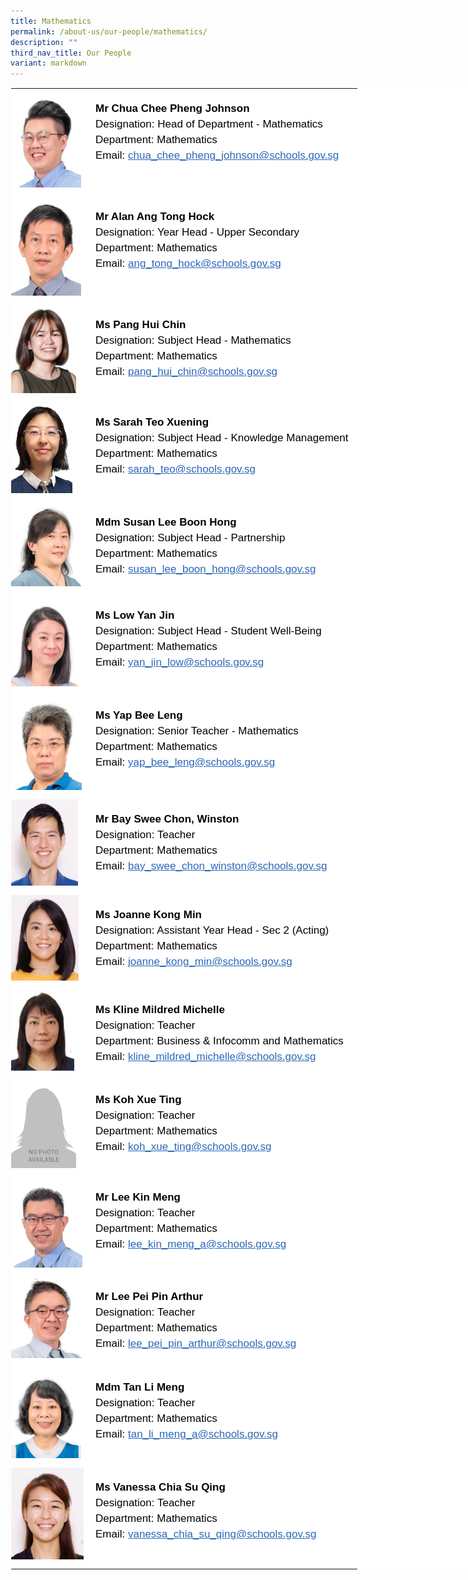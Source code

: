 ```yaml
---
title: Mathematics
permalink: /about-us/our-people/mathematics/
description: ""
third_nav_title: Our People
variant: markdown
---
```

<table style="margin: auto;
      outline: 0px;
      padding: 0px;
      border-collapse: collapse;
      clear: both;
      border: 1px solid transparent;
      table-layout: fixed;
      color: rgb(0, 0, 0);
      font-family: Helvetica, sans-serif;
      font-size: 17px;
      font-style: normal;
      font-variant-ligatures: normal;
      font-variant-caps: normal;
      font-weight: 400;
      letter-spacing: normal;
      orphans: 2;
      text-align: left;
      text-transform: none;
      white-space: normal;
      widows: 2;
      word-spacing: 0px;
      -webkit-text-stroke-width: 0px;
      background-color: rgb(255, 255, 255);
      text-decoration-thickness: initial;
      text-decoration-style: initial;
      text-decoration-color: initial;
      width: 840px;" class="ive_eobj_center ives_tab_kosong">
    <tbody style="margin: 0px; outline: 0px; padding: 0px">
      <tr style="margin: 0px; outline: 0px; padding: 0px">
        <td style="margin: 0px;
            outline: 0px;
            padding: 0px 15px 15px 0px;
            vertical-align: top;
            width: 120px;">
          <img style="margin: 0px 10px 0px 0px;
              outline: 0px;
              padding: 0px;
              border: none;
              max-width: 100%;
              float: left;
              width: 112px;
              height: 158px;" class="ive_eobj_left" alt="Chua Chee Pheng Johnson.jpg" src="/images/Mathematics/Chua%20Chee%20Pheng%20Johnson.jpeg"><br style="margin: 0px; outline: 0px; padding: 0px">
        </td>
        <td style="margin: 0px;
            outline: 0px;
            padding: 0px 15px 15px 0px;
            vertical-align: top;">
          <br style="margin: 0px; outline: 0px; padding: 0px">
          <div style="margin: 0px;
              outline: 0px;
              padding: 0px;
              line-height: 24.99px;
              color: rgb(0, 0, 0);
              font-family: Helvetica, sans-serif;
              font-size: 17px;
              font-weight: 400;">
            <b style="margin: 0px; outline: 0px; padding: 0px">Mr Chua Chee Pheng Johnson</b>
          </div>
          <div style="margin: 0px;
              outline: 0px;
              padding: 0px;
              line-height: 24.99px;
              color: rgb(0, 0, 0);
              font-family: Helvetica, sans-serif;
              font-size: 17px;
              font-weight: 400;">
            Designation: Head of Department - Mathematics
          </div>
          <div style="margin: 0px;
              outline: 0px;
              padding: 0px;
              line-height: 24.99px;
              color: rgb(0, 0, 0);
              font-family: Helvetica, sans-serif;
              font-size: 17px;
              font-weight: 400;">
            Department: Mathematics
          </div>
          <div style="margin: 0px;
              outline: 0px;
              padding: 0px;
              line-height: 24.99px;
              color: rgb(0, 0, 0);
              font-family: Helvetica, sans-serif;
              font-size: 17px;
              font-weight: 400;">
            Email:<span>&nbsp;</span><a style="margin: 0px;
                outline: 0px;
                padding: 0px;
                color: rgb(42, 103, 183);
                text-decoration: underline;" target="" href="mailto:chua_chee_pheng_johnson@schools.gov.sg">chua_chee_pheng_johnson@schools.gov.sg</a>
          </div>
        </td>
      </tr>
      <tr style="margin: 0px; outline: 0px; padding: 0px">
        <td style="margin: 0px;
            outline: 0px;
            padding: 0px 15px 15px 0px;
            vertical-align: top;">
          <img style="margin: 0px 10px 0px 0px;
              outline: 0px;
              padding: 0px;
              border: none;
              max-width: 100%;
              float: left;
              width: 112px;
              height: 158px;" class="ive_eobj_left" alt="Alan Ang Tong Hock.jpg" src="/images/Mathematics/Alan%20Ang%20Tong%20Hock.jpeg"><br style="margin: 0px; outline: 0px; padding: 0px">
        </td>
        <td style="margin: 0px;
            outline: 0px;
            padding: 0px 15px 15px 0px;
            vertical-align: top;">
          <br style="margin: 0px; outline: 0px; padding: 0px">
          <div style="margin: 0px;
              outline: 0px;
              padding: 0px;
              line-height: 24.99px;
              color: rgb(0, 0, 0);
              font-family: Helvetica, sans-serif;
              font-size: 17px;
              font-weight: 400;">
            <b style="margin: 0px; outline: 0px; padding: 0px">Mr Alan Ang Tong Hock</b>
          </div>
          <div style="margin: 0px;
              outline: 0px;
              padding: 0px;
              line-height: 24.99px;
              color: rgb(0, 0, 0);
              font-family: Helvetica, sans-serif;
              font-size: 17px;
              font-weight: 400;">
            Designation: Year Head - Upper Secondary
          </div>
          <div style="margin: 0px;
              outline: 0px;
              padding: 0px;
              line-height: 24.99px;
              color: rgb(0, 0, 0);
              font-family: Helvetica, sans-serif;
              font-size: 17px;
              font-weight: 400;">
            Department: Mathematics
          </div>
          <div style="margin: 0px;
              outline: 0px;
              padding: 0px;
              line-height: 24.99px;
              color: rgb(0, 0, 0);
              font-family: Helvetica, sans-serif;
              font-size: 17px;
              font-weight: 400;">
            Email:<span>&nbsp;</span><a style="margin: 0px;
                outline: 0px;
                padding: 0px;
                color: rgb(42, 103, 183);
                text-decoration: underline;" target="" href="mailto:ang_tong_hock@schools.gov.sg">ang_tong_hock@schools.gov.sg</a>
          </div>
        </td>
      </tr>
				   <tr style="margin: 0px; outline: 0px; padding: 0px">
      <td style="margin: 0px;
          outline: 0px;
          padding: 0px 15px 15px 0px;
          vertical-align: top;">
        <img style="margin: 0px 10px 0px 0px;
            outline: 0px;
            padding: 0px;
            border: none;
            max-width: 100%;
            float: left;
            width: 104px;
            height: 141px;" class="ive_eobj_left" alt="Pang Hui Chin web.jpg" src="/images/Mathematics/Pang%20Hui%20Chin%20web.jpeg"><br style="margin: 0px; outline: 0px; padding: 0px">
      </td>
      <td style="margin: 0px;
          outline: 0px;
          padding: 0px 15px 15px 0px;
          vertical-align: top;">
        <br style="margin: 0px; outline: 0px; padding: 0px">
        <div style="margin: 0px;
            outline: 0px;
            padding: 0px;
            line-height: 24.99px;
            color: rgb(0, 0, 0);
            font-family: Helvetica, sans-serif;
            font-size: 17px;
            font-weight: 400;">
          <b style="margin: 0px; outline: 0px; padding: 0px">Ms Pang Hui Chin</b>
        </div>
        <div style="margin: 0px;
            outline: 0px;
            padding: 0px;
            line-height: 24.99px;
            color: rgb(0, 0, 0);
            font-family: Helvetica, sans-serif;
            font-size: 17px;
            font-weight: 400;">
          Designation: Subject Head - Mathematics
        </div>
        <div style="margin: 0px;
            outline: 0px;
            padding: 0px;
            line-height: 24.99px;
            color: rgb(0, 0, 0);
            font-family: Helvetica, sans-serif;
            font-size: 17px;
            font-weight: 400;">
          Department: Mathematics
        </div>
        <div style="margin: 0px;
            outline: 0px;
            padding: 0px;
            line-height: 24.99px;
            color: rgb(0, 0, 0);
            font-family: Helvetica, sans-serif;
            font-size: 17px;
            font-weight: 400;">
          Email:<span>&nbsp;</span><a style="margin: 0px;
              outline: 0px;
              padding: 0px;
              color: rgb(42, 103, 183);
              text-decoration: underline;" target="" href="mailto:pang_hui_chin@schools.gov.sg">pang_hui_chin@schools.gov.sg</a>
        </div>
      </td>
    </tr>
					<tr style="margin: 0px; outline: 0px; padding: 0px">
      <td style="margin: 0px;
          outline: 0px;
          padding: 0px 15px 15px 0px;
          vertical-align: top;">
        <img src="/images/Mathematics/sarah_teo.png" alt="Pang Hui Chin web.jpg" class="ive_eobj_left" style="margin: 0px 10px 0px 0px;
            outline: 0px;
            padding: 0px;
            border: none;
            max-width: 100%;
            float: left;
            width: 98px;
            height: 145px;"><br style="margin: 0px; outline: 0px; padding: 0px">
      </td>
      <td style="margin: 0px;
          outline: 0px;
          padding: 0px 15px 15px 0px;
          vertical-align: top;">
        <br style="margin: 0px; outline: 0px; padding: 0px">
        <div style="margin: 0px;
            outline: 0px;
            padding: 0px;
            line-height: 24.99px;
            color: rgb(0, 0, 0);
            font-family: Helvetica, sans-serif;
            font-size: 17px;
            font-weight: 400;">
          <b style="margin: 0px; outline: 0px; padding: 0px">Ms Sarah Teo Xuening</b>
        </div>
        <div style="margin: 0px;
            outline: 0px;
            padding: 0px;
            line-height: 24.99px;
            color: rgb(0, 0, 0);
            font-family: Helvetica, sans-serif;
            font-size: 17px;
            font-weight: 400;">
          Designation: Subject Head - Knowledge Management
        </div>
        <div style="margin: 0px;
            outline: 0px;
            padding: 0px;
            line-height: 24.99px;
            color: rgb(0, 0, 0);
            font-family: Helvetica, sans-serif;
            font-size: 17px;
            font-weight: 400;">
          Department: Mathematics
        </div>
        <div style="margin: 0px;
            outline: 0px;
            padding: 0px;
            line-height: 24.99px;
            color: rgb(0, 0, 0);
            font-family: Helvetica, sans-serif;
            font-size: 17px;
            font-weight: 400;">
          Email:<span>&nbsp;</span><a href="mailto:sarah_teo@schools.gov.sg" target="" style="margin: 0px;
              outline: 0px;
              padding: 0px;
              color: rgb(42, 103, 183);
              text-decoration: underline;">sarah_teo@schools.gov.sg</a>
        </div>
      </td>
			</tr>
			  <tr style="margin: 0px; outline: 0px; padding: 0px">
    <td style="margin: 0px;
        outline: 0px;
        padding: 0px 15px 15px 0px;
        vertical-align: top;">
      <img style="margin: 0px 10px 0px 0px;
          outline: 0px;
          padding: 0px;
          border: none;
          max-width: 100%;
          float: left;
          width: 115px;
          height: 134px;" class="ive_eobj_left" alt="Susan Lee Boon Hong.jpg" src="/images/Mathematics/Susan%20Lee%20Boon%20Hong.jpeg"><br style="margin: 0px; outline: 0px; padding: 0px">
    </td>
    <td style="margin: 0px;
        outline: 0px;
        padding: 0px 15px 15px 0px;
        vertical-align: top;">
      <br style="margin: 0px; outline: 0px; padding: 0px">
      <div style="margin: 0px;
          outline: 0px;
          padding: 0px;
          line-height: 24.99px;
          color: rgb(0, 0, 0);
          font-family: Helvetica, sans-serif;
          font-size: 17px;
          font-weight: 400;">
        <b style="margin: 0px; outline: 0px; padding: 0px">Mdm Susan Lee Boon Hong</b>
      </div>
      <div style="margin: 0px;
          outline: 0px;
          padding: 0px;
          line-height: 24.99px;
          color: rgb(0, 0, 0);
          font-family: Helvetica, sans-serif;
          font-size: 17px;
          font-weight: 400;">
        Designation: Subject Head - Partnership
      </div>
      <div style="margin: 0px;
          outline: 0px;
          padding: 0px;
          line-height: 24.99px;
          color: rgb(0, 0, 0);
          font-family: Helvetica, sans-serif;
          font-size: 17px;
          font-weight: 400;">
        Department: Mathematics
      </div>
      <div style="margin: 0px;
          outline: 0px;
          padding: 0px;
          line-height: 24.99px;
          color: rgb(0, 0, 0);
          font-family: Helvetica, sans-serif;
          font-size: 17px;
          font-weight: 400;">
        Email:<span>&nbsp;</span><a style="margin: 0px;
            outline: 0px;
            padding: 0px;
            color: rgb(42, 103, 183);
            text-decoration: underline;" target="" href="mailto:susan_lee_boon_hong@schools.gov.sg">susan_lee_boon_hong@schools.gov.sg</a>
      </div>
    </td>
			</tr>
  <tr style="margin: 0px; outline: 0px; padding: 0px">
    <td style="margin: 0px;
        outline: 0px;
        padding: 0px 15px 15px 0px;
        vertical-align: top;">
      <img style="margin: 0px 10px 0px 0px;
          outline: 0px;
          padding: 0px;
          border: none;
          max-width: 100%;
          float: left;
          width: 114px;
          height: 145px;" class="ive_eobj_left" alt="Low Yan Jin.jpg" src="/images/Mathematics/Low%20Yan%20Jin.jpeg"><br style="margin: 0px; outline: 0px; padding: 0px">
    </td>
    <td style="margin: 0px;
        outline: 0px;
        padding: 0px 15px 15px 0px;
        vertical-align: top;">
      <br style="margin: 0px; outline: 0px; padding: 0px">
      <div style="margin: 0px;
          outline: 0px;
          padding: 0px;
          line-height: 24.99px;
          color: rgb(0, 0, 0);
          font-family: Helvetica, sans-serif;
          font-size: 17px;
          font-weight: 400;">
        <b style="margin: 0px; outline: 0px; padding: 0px">Ms Low Yan Jin</b>
      </div>
      <div style="margin: 0px;
          outline: 0px;
          padding: 0px;
          line-height: 24.99px;
          color: rgb(0, 0, 0);
          font-family: Helvetica, sans-serif;
          font-size: 17px;
          font-weight: 400;">
        Designation: Subject Head - Student Well-Being
      </div>
      <div style="margin: 0px;
          outline: 0px;
          padding: 0px;
          line-height: 24.99px;
          color: rgb(0, 0, 0);
          font-family: Helvetica, sans-serif;
          font-size: 17px;
          font-weight: 400;">
        Department: Mathematics
      </div>
      <div style="margin: 0px;
          outline: 0px;
          padding: 0px;
          line-height: 24.99px;
          color: rgb(0, 0, 0);
          font-family: Helvetica, sans-serif;
          font-size: 17px;
          font-weight: 400;">
        Email:<span>&nbsp;</span><a style="margin: 0px;
            outline: 0px;
            padding: 0px;
            color: rgb(42, 103, 183);
            text-decoration: underline;" target="" href="mailto:yan_jin_low@schools.gov.sg">yan_jin_low@schools.gov.sg</a>
      </div>
    </td>
			</tr>
      <tr style="margin: 0px; outline: 0px; padding: 0px">
        <td style="margin: 0px;
            outline: 0px;
            padding: 0px 15px 15px 0px;
            vertical-align: top;">
          <img style="margin: 0px 10px 0px 0px;
              outline: 0px;
              padding: 0px;
              border: none;
              max-width: 100%;
              float: left;
              width: 113px;
              height: 151px;" class="ive_eobj_left" alt="Yap Bee Leng.jpg" src="/images/Mathematics/Yap%20Bee%20Leng.jpeg"><br style="margin: 0px; outline: 0px; padding: 0px">
        </td>
        <td style="margin: 0px;
            outline: 0px;
            padding: 0px 15px 15px 0px;
            vertical-align: top;">
          <br style="margin: 0px; outline: 0px; padding: 0px">
          <div style="margin: 0px;
              outline: 0px;
              padding: 0px;
              line-height: 24.99px;
              color: rgb(0, 0, 0);
              font-family: Helvetica, sans-serif;
              font-size: 17px;
              font-weight: 400;">
            <b style="margin: 0px; outline: 0px; padding: 0px">Ms Yap Bee Leng</b>
          </div>
          <div style="margin: 0px;
              outline: 0px;
              padding: 0px;
              line-height: 24.99px;
              color: rgb(0, 0, 0);
              font-family: Helvetica, sans-serif;
              font-size: 17px;
              font-weight: 400;">
            Designation: Senior Teacher - Mathematics
          </div>
          <div style="margin: 0px;
              outline: 0px;
              padding: 0px;
              line-height: 24.99px;
              color: rgb(0, 0, 0);
              font-family: Helvetica, sans-serif;
              font-size: 17px;
              font-weight: 400;">
            Department: Mathematics
          </div>
          <div style="margin: 0px;
              outline: 0px;
              padding: 0px;
              line-height: 24.99px;
              color: rgb(0, 0, 0);
              font-family: Helvetica, sans-serif;
              font-size: 17px;
              font-weight: 400;">
            Email:<span>&nbsp;</span><a style="margin: 0px;
                outline: 0px;
                padding: 0px;
                color: rgb(42, 103, 183);
                text-decoration: underline;" target="" href="mailto:yap_bee_leng@schools.gov.sg">yap_bee_leng@schools.gov.sg</a>
          </div>
        </td>
      </tr>
      <tr style="margin: 0px; outline: 0px; padding: 0px">
        <td style="margin: 0px;
            outline: 0px;
            padding: 0px 15px 15px 0px;
            vertical-align: top;">
          <img style="margin: 0px 10px 0px 0px;
              outline: 0px;
              padding: 0px;
              border: none;
              max-width: 100%;
              float: left;
              width: 107px;
              height: 138px;" class="ive_eobj_left" alt="Winston_Bay 1.jpg" src="/images/Mathematics/Winston_Bay 1.jpg"><br style="margin: 0px; outline: 0px; padding: 0px">
        </td>
        <td style="margin: 0px;
            outline: 0px;
            padding: 0px 15px 15px 0px;
            vertical-align: top;">
          <br style="margin: 0px; outline: 0px; padding: 0px">
          <div style="margin: 0px;
              outline: 0px;
              padding: 0px;
              line-height: 24.99px;
              color: rgb(0, 0, 0);
              font-family: Helvetica, sans-serif;
              font-size: 17px;
              font-weight: 400;">
            <b style="margin: 0px; outline: 0px; padding: 0px">Mr Bay Swee Chon, Winston</b>
          </div>
          <div style="margin: 0px;
              outline: 0px;
              padding: 0px;
              line-height: 24.99px;
              color: rgb(0, 0, 0);
              font-family: Helvetica, sans-serif;
              font-size: 17px;
              font-weight: 400;">
            Designation: Teacher
          </div>
          <div style="margin: 0px;
              outline: 0px;
              padding: 0px;
              line-height: 24.99px;
              color: rgb(0, 0, 0);
              font-family: Helvetica, sans-serif;
              font-size: 17px;
              font-weight: 400;">
            Department: Mathematics
          </div>
          <div style="margin: 0px;
              outline: 0px;
              padding: 0px;
              line-height: 24.99px;
              color: rgb(0, 0, 0);
              font-family: Helvetica, sans-serif;
              font-size: 17px;
              font-weight: 400;">
            Email:&nbsp;<a style="margin: 0px;
                outline: 0px;
                padding: 0px;
                color: rgb(42, 103, 183);
                text-decoration: underline;" target="" href="mailto:bay_swee_chon_winston@schools.gov.sg">bay_swee_chon_winston@schools.gov.sg</a>
          </div>
        </td>
      </tr>
				 <tr style="margin: 0px; outline: 0px; padding: 0px">
        <td style="margin: 0px;
            outline: 0px;
            padding: 0px 15px 15px 0px;
            vertical-align: top;">
          <img style="margin: 0px 10px 0px 0px;
              outline: 0px;
              padding: 0px;
              border: none;
              max-width: 100%;
              float: left;
              width: 108px;
              height: 137px;" class="ive_eobj_left" alt="Joanne_Kong.jpg" src="/images/Mathematics/Joanne_Kong.jpeg"><br style="margin: 0px; outline: 0px; padding: 0px">
        </td>
        <td style="margin: 0px;
            outline: 0px;
            padding: 0px 15px 15px 0px;
            vertical-align: top;">
          <br style="margin: 0px; outline: 0px; padding: 0px">
          <div style="margin: 0px;
              outline: 0px;
              padding: 0px;
              line-height: 24.99px;
              color: rgb(0, 0, 0);
              font-family: Helvetica, sans-serif;
              font-size: 17px;
              font-weight: 400;">
            <b style="margin: 0px; outline: 0px; padding: 0px">Ms Joanne Kong Min</b>
          </div>
          <div style="margin: 0px;
              outline: 0px;
              padding: 0px;
              line-height: 24.99px;
              color: rgb(0, 0, 0);
              font-family: Helvetica, sans-serif;
              font-size: 17px;
              font-weight: 400;">
            Designation: Assistant Year Head - Sec 2 (Acting)
          </div>
          <div style="margin: 0px;
              outline: 0px;
              padding: 0px;
              line-height: 24.99px;
              color: rgb(0, 0, 0);
              font-family: Helvetica, sans-serif;
              font-size: 17px;
              font-weight: 400;">
            Department: Mathematics
          </div>
          <div style="margin: 0px;
              outline: 0px;
              padding: 0px;
              line-height: 24.99px;
              color: rgb(0, 0, 0);
              font-family: Helvetica, sans-serif;
              font-size: 17px;
              font-weight: 400;">
            Email:<span>&nbsp;</span><a style="margin: 0px;
                outline: 0px;
                padding: 0px;
                color: rgb(42, 103, 183);
                text-decoration: underline;" target="" href="mailto:joanne_kong_min@schools.gov.sg">joanne_kong_min@schools.gov.sg</a>
          </div>
        </td>
      </tr>
      <tr style="margin: 0px; outline: 0px; padding: 0px">
        <td style="margin: 0px;
            outline: 0px;
            padding: 0px 15px 15px 0px;
            vertical-align: top;">
          <img style="margin: 0px 10px 0px 0px;
              outline: 0px;
              padding: 0px;
              border: none;
              max-width: 100%;
              float: left;
              width: 101px;
              height: 129px;" class="ive_eobj_left" alt="sl_a_lady.png" src="/images/Information_Technology/Kline2.jpg"><br style="margin: 0px; outline: 0px; padding: 0px">
        </td>
        <td style="margin: 0px;
            outline: 0px;
            padding: 0px 15px 15px 0px;
            vertical-align: top;">
          <br style="margin: 0px; outline: 0px; padding: 0px">
          <div style="margin: 0px;
              outline: 0px;
              padding: 0px;
              line-height: 24.99px;
              color: rgb(0, 0, 0);
              font-family: Helvetica, sans-serif;
              font-size: 17px;
              font-weight: 400;">
            <b style="margin: 0px; outline: 0px; padding: 0px">Ms Kline Mildred Michelle</b>
          </div>
          <div style="margin: 0px;
              outline: 0px;
              padding: 0px;
              line-height: 24.99px;
              color: rgb(0, 0, 0);
              font-family: Helvetica, sans-serif;
              font-size: 17px;
              font-weight: 400;">
            Designation: Teacher
          </div>
          <div style="margin: 0px;
              outline: 0px;
              padding: 0px;
              line-height: 24.99px;
              color: rgb(0, 0, 0);
              font-family: Helvetica, sans-serif;
              font-size: 17px;
              font-weight: 400;">
            Department: Business &amp; Infocomm and Mathematics
          </div>
          <div style="margin: 0px;
              outline: 0px;
              padding: 0px;
              line-height: 24.99px;
              color: rgb(0, 0, 0);
              font-family: Helvetica, sans-serif;
              font-size: 17px;
              font-weight: 400;">
            Email:&nbsp;<a style="margin: 0px;
                outline: 0px;
                padding: 0px;
                color: rgb(42, 103, 183);
                text-decoration: underline;" target="" href="mailto:kline_mildred_michelle@schools.gov.sg">kline_mildred_michelle@schools.gov.sg</a>
          </div>
        </td>
      </tr>
			<tr style="margin: 0px; outline: 0px; padding: 0px">
      <td style="margin: 0px;
          outline: 0px;
          padding: 0px 15px 15px 0px;
          vertical-align: top;">
        <img src="/images/sl_a_lady.png" alt="Pang Hui Chin web.jpg" class="ive_eobj_left" style="margin: 0px 10px 0px 0px;
            outline: 0px;
            padding: 0px;
            border: none;
            max-width: 100%;
            float: left;
            width: 104px;
            height: 141px;"><br style="margin: 0px; outline: 0px; padding: 0px">
      </td>
      <td style="margin: 0px;
          outline: 0px;
          padding: 0px 15px 15px 0px;
          vertical-align: top;">
        <br style="margin: 0px; outline: 0px; padding: 0px">
        <div style="margin: 0px;
            outline: 0px;
            padding: 0px;
            line-height: 24.99px;
            color: rgb(0, 0, 0);
            font-family: Helvetica, sans-serif;
            font-size: 17px;
            font-weight: 400;">
          <b style="margin: 0px; outline: 0px; padding: 0px">Ms Koh Xue Ting</b>
        </div>
        <div style="margin: 0px;
            outline: 0px;
            padding: 0px;
            line-height: 24.99px;
            color: rgb(0, 0, 0);
            font-family: Helvetica, sans-serif;
            font-size: 17px;
            font-weight: 400;">
          Designation: Teacher
        </div>
        <div style="margin: 0px;
            outline: 0px;
            padding: 0px;
            line-height: 24.99px;
            color: rgb(0, 0, 0);
            font-family: Helvetica, sans-serif;
            font-size: 17px;
            font-weight: 400;">
          Department: Mathematics
        </div>
        <div style="margin: 0px;
            outline: 0px;
            padding: 0px;
            line-height: 24.99px;
            color: rgb(0, 0, 0);
            font-family: Helvetica, sans-serif;
            font-size: 17px;
            font-weight: 400;">
          Email:<span>&nbsp;</span><a href="mailto:koh_xue_ting@schools.gov.sg" target="" style="margin: 0px;
              outline: 0px;
              padding: 0px;
              color: rgb(42, 103, 183);
              text-decoration: underline;">koh_xue_ting@schools.gov.sg</a>
        </div>
      </td>
		</tr>
      <tr style="margin: 0px; outline: 0px; padding: 0px">
        <td style="margin: 0px;
            outline: 0px;
            padding: 0px 15px 15px 0px;
            vertical-align: top;">
          <img style="margin: 0px 10px 0px 0px;
              outline: 0px;
              padding: 0px;
              border: none;
              max-width: 100%;
              float: left;
              width: 114px;
              height: 144px;" class="ive_eobj_left" alt="Lee Kin Meng.jpg" src="/images/Mathematics/Lee%20Kin%20Meng.jpeg"><br style="margin: 0px; outline: 0px; padding: 0px">
        </td>
        <td style="margin: 0px;
            outline: 0px;
            padding: 0px 15px 15px 0px;
            vertical-align: top;">
          <br style="margin: 0px; outline: 0px; padding: 0px">
          <div style="margin: 0px;
              outline: 0px;
              padding: 0px;
              line-height: 24.99px;
              color: rgb(0, 0, 0);
              font-family: Helvetica, sans-serif;
              font-size: 17px;
              font-weight: 400;">
            <b style="margin: 0px; outline: 0px; padding: 0px">Mr Lee Kin Meng</b>
          </div>
          <div style="margin: 0px;
              outline: 0px;
              padding: 0px;
              line-height: 24.99px;
              color: rgb(0, 0, 0);
              font-family: Helvetica, sans-serif;
              font-size: 17px;
              font-weight: 400;">
            Designation: Teacher
          </div>
          <div style="margin: 0px;
              outline: 0px;
              padding: 0px;
              line-height: 24.99px;
              color: rgb(0, 0, 0);
              font-family: Helvetica, sans-serif;
              font-size: 17px;
              font-weight: 400;">
            Department: Mathematics
          </div>
          <div style="margin: 0px;
              outline: 0px;
              padding: 0px;
              line-height: 24.99px;
              color: rgb(0, 0, 0);
              font-family: Helvetica, sans-serif;
              font-size: 17px;
              font-weight: 400;">
            Email:<span>&nbsp;</span><a style="margin: 0px;
                outline: 0px;
                padding: 0px;
                color: rgb(42, 103, 183);
                text-decoration: underline;" target="" href="mailto:lee_kin_meng_a@schools.gov.sg">lee_kin_meng_a@schools.gov.sg</a>
          </div>
        </td>
      </tr>
      <tr style="margin: 0px; outline: 0px; padding: 0px">
        <td style="margin: 0px;
            outline: 0px;
            padding: 0px 15px 15px 0px;
            vertical-align: top;">
          <img style="margin: 0px 10px 0px 0px;
              outline: 0px;
              padding: 0px;
              border: none;
              max-width: 100%;
              float: left;
              width: 115px;
              height: 130px;" class="ive_eobj_left" alt="Lee Pei Pin Arthur.jpg" src="/images/Mathematics/Lee%20Pei%20Pin%20Arthur.jpeg"><br style="margin: 0px; outline: 0px; padding: 0px">
        </td>
        <td style="margin: 0px;
            outline: 0px;
            padding: 0px 15px 15px 0px;
            vertical-align: top;">
          <br style="margin: 0px; outline: 0px; padding: 0px">
          <div style="margin: 0px;
              outline: 0px;
              padding: 0px;
              line-height: 24.99px;
              color: rgb(0, 0, 0);
              font-family: Helvetica, sans-serif;
              font-size: 17px;
              font-weight: 400;">
            <b style="margin: 0px; outline: 0px; padding: 0px">Mr Lee Pei Pin Arthur</b>
          </div>
          <div style="margin: 0px;
              outline: 0px;
              padding: 0px;
              line-height: 24.99px;
              color: rgb(0, 0, 0);
              font-family: Helvetica, sans-serif;
              font-size: 17px;
              font-weight: 400;">
            Designation: Teacher
          </div>
          <div style="margin: 0px;
              outline: 0px;
              padding: 0px;
              line-height: 24.99px;
              color: rgb(0, 0, 0);
              font-family: Helvetica, sans-serif;
              font-size: 17px;
              font-weight: 400;">
            Department: Mathematics
          </div>
          <div style="margin: 0px;
              outline: 0px;
              padding: 0px;
              line-height: 24.99px;
              color: rgb(0, 0, 0);
              font-family: Helvetica, sans-serif;
              font-size: 17px;
              font-weight: 400;">
            Email:<span>&nbsp;</span><a style="margin: 0px;
                outline: 0px;
                padding: 0px;
                color: rgb(42, 103, 183);
                text-decoration: underline;" target="" href="mailto:lee_pei_pin_arthur@schools.gov.sg">lee_pei_pin_arthur@schools.gov.sg</a>
          </div>
        </td>
      </tr>
      <tr style="margin: 0px; outline: 0px; padding: 0px">
        <td style="margin: 0px;
            outline: 0px;
            padding: 0px 15px 15px 0px;
            vertical-align: top;">
          <img style="margin: 0px 10px 0px 0px;
              outline: 0px;
              padding: 0px;
              border: none;
              max-width: 100%;
              float: left;
              width: 112px;
              height: 145px;" class="ive_eobj_left" alt="Tan Li Meng.jpg" src="/images/Mathematics/Tan%20Li%20Meng.jpeg"><br style="margin: 0px; outline: 0px; padding: 0px">
        </td>
        <td style="margin: 0px;
            outline: 0px;
            padding: 0px 15px 15px 0px;
            vertical-align: top;">
          <br style="margin: 0px; outline: 0px; padding: 0px">
          <div style="margin: 0px;
              outline: 0px;
              padding: 0px;
              line-height: 24.99px;
              color: rgb(0, 0, 0);
              font-family: Helvetica, sans-serif;
              font-size: 17px;
              font-weight: 400;">
            <b style="margin: 0px; outline: 0px; padding: 0px">Mdm Tan Li Meng</b>
          </div>
          <div style="margin: 0px;
              outline: 0px;
              padding: 0px;
              line-height: 24.99px;
              color: rgb(0, 0, 0);
              font-family: Helvetica, sans-serif;
              font-size: 17px;
              font-weight: 400;">
            Designation: Teacher
          </div>
          <div style="margin: 0px;
              outline: 0px;
              padding: 0px;
              line-height: 24.99px;
              color: rgb(0, 0, 0);
              font-family: Helvetica, sans-serif;
              font-size: 17px;
              font-weight: 400;">
            Department: Mathematics
          </div>
          <div style="margin: 0px;
              outline: 0px;
              padding: 0px;
              line-height: 24.99px;
              color: rgb(0, 0, 0);
              font-family: Helvetica, sans-serif;
              font-size: 17px;
              font-weight: 400;">
            Email:<span>&nbsp;</span><a style="margin: 0px;
                outline: 0px;
                padding: 0px;
                color: rgb(42, 103, 183);
                text-decoration: underline;" target="" href="mailto:Tan_Li_Meng_A@schools.gov.sg">tan_li_meng_a@schools.gov.sg</a>
          </div>
        </td>
      </tr>
      <tr style="margin: 0px; outline: 0px; padding: 0px">
        <td style="margin: 0px;
            outline: 0px;
            padding: 0px 7px 15px 0px;
            vertical-align: top;">
          <img style="margin: 0px 10px 0px 0px;
              outline: 0px;
              padding: 0px;
              border: none;
              max-width: 100%;
              float: left;
              width: 116px;
              height: 147px;" class="ive_eobj_left" alt="Vanessa Chia Su Qing.jpg" src="/images/Mathematics/Vanessa%20Chia%20Su%20Qing.jpeg"><br style="margin: 0px; outline: 0px; padding: 0px">
        </td>
        <td style="margin: 0px;
            outline: 0px;
            padding: 0px 15px 15px 0px;
            vertical-align: top;">
          <br style="margin: 0px; outline: 0px; padding: 0px">
          <div style="margin: 0px;
              outline: 0px;
              padding: 0px;
              line-height: 24.99px;
              color: rgb(0, 0, 0);
              font-family: Helvetica, sans-serif;
              font-size: 17px;
              font-weight: 400;">
            <b style="margin: 0px; outline: 0px; padding: 0px">Ms Vanessa Chia Su Qing</b>
          </div>
          <div style="margin: 0px;
              outline: 0px;
              padding: 0px;
              line-height: 24.99px;
              color: rgb(0, 0, 0);
              font-family: Helvetica, sans-serif;
              font-size: 17px;
              font-weight: 400;">
            Designation: Teacher
          </div>
          <div style="margin: 0px;
              outline: 0px;
              padding: 0px;
              line-height: 24.99px;
              color: rgb(0, 0, 0);
              font-family: Helvetica, sans-serif;
              font-size: 17px;
              font-weight: 400;">
            Department: Mathematics
          </div>
          <div style="margin: 0px;
              outline: 0px;
              padding: 0px;
              line-height: 24.99px;
              color: rgb(0, 0, 0);
              font-family: Helvetica, sans-serif;
              font-size: 17px;
              font-weight: 400;">
            Email:<span>&nbsp;</span><a style="margin: 0px;
                outline: 0px;
                padding: 0px;
                color: rgb(42, 103, 183);
                text-decoration: underline;" target="" href="mailto:vanessa_chia_su_qing@schools.gov.sg">vanessa_chia_su_qing@schools.gov.sg</a>
          </div>
        </td>
      </tr>
    </tbody>
  </table>